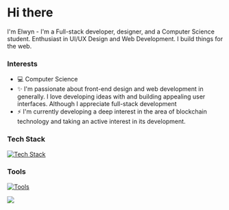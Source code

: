 # Hi there

I'm Elwyn - I'm a Full-stack developer, designer, and a Computer Science student. Enthusiast in UI/UX Design and Web Development. I build things for the web.

### Interests
- 💻 Computer Science
- ✨ I'm passionate about front-end design and web development in generally. I love developing ideas with and building appealing user interfaces. Although I appreciate full-stack development
- ⚡ I'm currently developing a deep interest in the area of blockchain technology and taking an active interest in its development.

### Tech Stack
[![Tech Stack](https://skillicons.dev/icons?i=js,ts,nodejs,discordjs,tailwind,python,gatsby,flutter,nextjs,react,php)](https://skillicons.dev)

### Tools
[![Tools](https://skillicons.dev/icons?i=figma,firebase,mysql,supabase,mongodb,postman,vercel,bash,git,github,windows)](https://skillicons.dev)

<img src="https://streak-stats.demolab.com?user=elwynynion&border_radius=17" />
